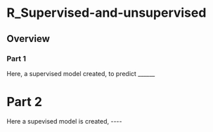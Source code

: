 # R_Supervised-and-unsupervised

## Overview
### Part 1
Here, a supervised model created, to predict ______

# Part 2
Here a supevised model is created, ----

